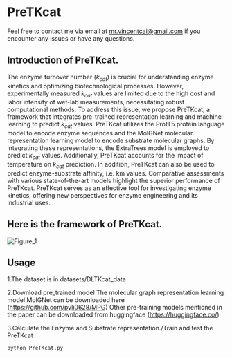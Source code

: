 # PreTKcat
Feel free to contact me via email at mr.vincentcai@gmail.com if you encounter any issues or have any questions.

## Introduction of PreTKcat.
The enzyme turnover number ($k_{cat}$) is crucial for understanding enzyme kinetics and optimizing biotechnological processes. However, experimentally measured $k_{cat}$ values are limited due to the high cost and labor intensity of wet-lab measurements, necessitating robust computational methods. To address this issue, we propose PreTKcat, a framework that integrates pre-trained representation learning and machine learning to predict $k_{cat}$ values. PreTKcat utilizes the ProtT5 protein language model to encode enzyme sequences and the MolGNet molecular representation learning model to encode substrate molecular graphs. By integrating these representations, the ExtraTrees model is employed to predict $k_{cat}$ values. Additionally, PreTKcat accounts for the impact of temperature on $k_{cat}$ prediction. In addition, PreTKcat can also be used to predict enzyme-substrate affinity, i.e. km values. Comparative assessments with various state-of-the-art models highlight the superior performance of PreTKcat. PreTKcat serves as an effective tool for investigating enzyme kinetics, offering new perspectives for enzyme engineering and its industrial uses.

## Here is the framework of PreTKcat.
![Figure_1](https://github.com/user-attachments/assets/6c9bc5c8-82a9-45cc-b05d-66117953dde0)

## Usage
1.The dataset is in datasets/DLTKcat_data

2.Download pre_trained model
The molecular graph representation learning model MolGNet can be downloaded here (https://github.com/pyli0628/MPG)
Other pre-training models mentioned in the paper can be downloaded from huggingface (https://huggingface.co/)

3.Calculate the Enzyme and Substrate representation./Train and test the PreTKcat
```
python PreTKcat.py
```
